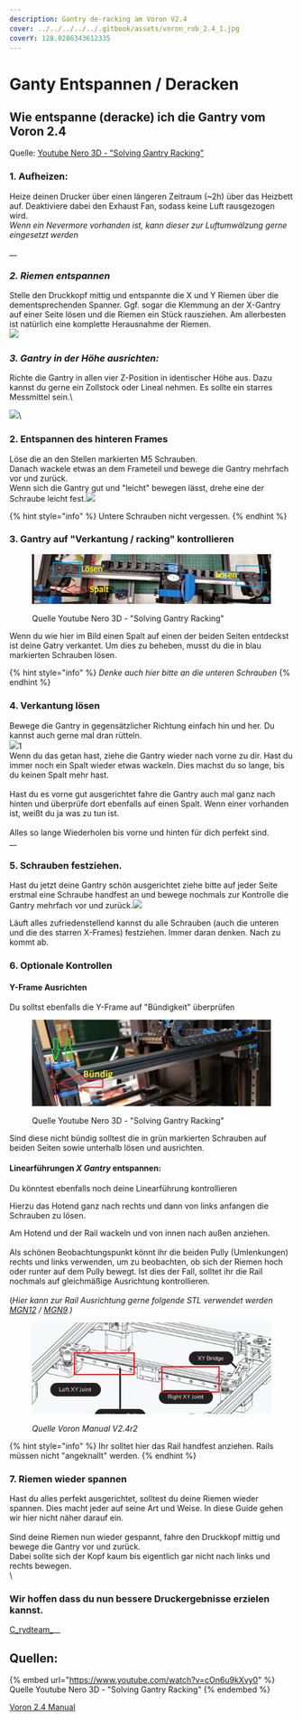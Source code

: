 ```yaml
---
description: Gantry de-racking am Voron V2.4
cover: ../../../../../.gitbook/assets/voron_rob_2.4_1.jpg
coverY: 128.0286343612335
---
```


# Ganty Entspannen / Deracken

## Wie entspanne (deracke) ich die Gantry vom Voron 2.4

Quelle: [Youtube Nero 3D - "Solving Gantry Racking"](https://www.youtube.com/watch?v=cOn6u9kXvy0)

### 1. Aufheizen:

Heize deinen Drucker über einen längeren Zeitraum (\~2h) über das Heizbett auf. Deaktiviere dabei den Exhaust Fan, sodass keine Luft rausgezogen wird.\
_Wenn ein Nevermore vorhanden ist, kann dieser zur Luftumwälzung gerne eingesetzt werden_

__

### _2. Riemen entspannen_

Stelle den Druckkopf mittig und entspannte die X und Y Riemen über die dementsprechenden Spanner. Ggf. sogar die Klemmung an der X-Gantry auf einer Seite lösen und die Riemen ein Stück rausziehen. Am allerbesten ist natürlich eine komplette Herausnahme der Riemen.\
![](../../../../../.gitbook/assets/riemen\_enstpannen.PNG)



### _3. Gantry in der Höhe ausrichten:_

Richte die Gantry in allen vier Z-Position in identischer Höhe aus. Dazu kannst du gerne ein Zollstock oder Lineal nehmen. Es sollte ein starres Messmittel sein.\


![](../../../../../.gitbook/assets/Gantry\_hoehe.PNG)\


### 2. Entspannen des hinteren Frames

Löse die an den Stellen markierten M5 Schrauben. \
Danach wackele etwas an dem Frameteil und bewege die Gantry mehrfach vor und zurück.\
Wenn sich die Gantry gut und "leicht" bewegen lässt, drehe eine der Schraube leicht fest.![](../../../../../.gitbook/assets/hintere\_x\_loesen.PNG)

{% hint style="info" %}
Untere Schrauben nicht vergessen.
{% endhint %}

### 3. Gantry auf "Verkantung / racking" kontrollieren

<figure><img src="../../../../../.gitbook/assets/Gantry_verkantet.PNG" alt=""><figcaption><p>Quelle Youtube Nero 3D - "Solving Gantry Racking"</p></figcaption></figure>

Wenn du wie hier im Bild einen Spalt auf einen der beiden Seiten entdeckst ist deine Gatry verkantet. Um dies zu beheben, musst du die in blau markierten Schrauben lösen.&#x20;

{% hint style="info" %}
_Denke auch hier bitte an die unteren Schrauben_&#x20;
{% endhint %}

### 4. Verkantung lösen

Bewege die Gantry in gegensätzlicher Richtung einfach hin und her. Du kannst auch gerne mal dran rütteln.\
&#x20;![](../../../../../.gitbook/assets/derack\_g.PNG)1\
Wenn du das getan hast, ziehe die Gantry wieder nach vorne zu dir. Hast du immer noch ein Spalt wieder etwas wackeln. Dies machst du so lange, bis du keinen Spalt mehr hast.\
\
Hast du es vorne gut ausgerichtet fahre die Gantry auch mal ganz nach hinten und überprüfe dort ebenfalls auf einen Spalt. Wenn einer vorhanden ist, weißt du ja was zu tun ist. \
\
Alles so lange Wiederholen bis vorne und hinten für dich perfekt sind.\
__

### 5. Schrauben festziehen.

Hast du jetzt deine Gantry schön ausgerichtet ziehe bitte auf jeder Seite erstmal eine Schraube handfest an und bewege nochmals zur Kontrolle die Gantry mehrfach vor und zurück.![](../../../../../.gitbook/assets/gantry\_schrauben\_anziehen.PNG)

Läuft alles zufriedenstellend kannst du alle Schrauben (auch die unteren und die des starren X-Frames) festziehen. Immer daran denken. Nach zu kommt ab.



### 6. Optionale Kontrollen

#### Y-Frame Ausrichten

Du solltst ebenfalls die Y-Frame auf "Bündigkeit" überprüfen



<figure><img src="../../../../../.gitbook/assets/racking_hintere_achse.PNG" alt=""><figcaption><p>Quelle Youtube Nero 3D - "Solving Gantry Racking"</p></figcaption></figure>

Sind diese nicht bündig solltest die in grün markierten Schrauben auf beiden Seiten sowie unterhalb lösen und ausrichten.



#### Linearführungen _X Gantry_ entspannen:

Du könntest ebenfalls noch deine Linearführung kontrollieren

Hierzu das Hotend ganz nach rechts und dann von links anfangen die Schrauben zu lösen.&#x20;

Am Hotend und der Rail wackeln und von innen nach außen anziehen. \
\
Als schönen Beobachtungspunkt könnt ihr die beiden Pully (Umlenkungen) rechts und links verwenden, um zu beobachten, ob sich der Riemen hoch oder runter auf dem Pully bewegt. Ist dies der Fall, solltet ihr die Rail nochmals auf gleichmäßige Ausrichtung kontrollieren.\
\
(_Hier kann zur Rail Ausrichtung gerne folgende STL verwendet werden_ [_MGN12_](https://github.com/VoronDesign/Voron-2/blob/Voron2.4/STLs/Tools/MGN12\_rail\_guide\_x2.stl) _/_ [_MGN9_](https://github.com/VoronDesign/Voron-2/blob/Voron2.4/STLs/Tools/MGN9\_rail\_guide\_x2.stl)_.)_

<figure><img src="../../../../../.gitbook/assets/X_Rail_V2.4.PNG" alt=""><figcaption><p><em>Quelle Voron Manual V2.4r2</em></p></figcaption></figure>

{% hint style="info" %}
Ihr solltet hier das Rail handfest anziehen. Rails müssen nicht "angeknallt" werden.
{% endhint %}



### 7. Riemen wieder spannen

Hast du alles perfekt ausgerichtet, solltest du deine Riemen wieder spannen. Dies macht jeder auf seine Art und Weise. In diese Guide gehen wir hier nicht näher darauf ein. \
\
Sind deine Riemen nun wieder gespannt, fahre den Druckkopf mittig und bewege die Gantry vor und zurück.\
Dabei sollte sich der Kopf kaum bis eigentlich gar nicht nach links und rechts bewegen.\
\


### Wir hoffen dass du nun bessere Druckergebnisse erzielen kannst.

[C_rydteam_](https://www.youtube.com/c/Crydteam)__

## Quellen:

{% embed url="https://www.youtube.com/watch?v=cOn6u9kXvy0" %}
Quelle Youtube Nero 3D - "Solving Gantry Racking"
{% endembed %}

[Voron 2.4 Manual ](https://github.com/VoronDesign/Voron-2/tree/Voron2.4/Manual)
